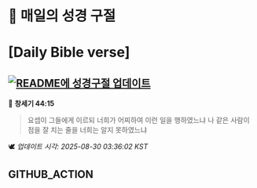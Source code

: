 # 🙏 매일의 성경 구절
# [Daily Bible verse]
## [![README에 성경구절 업데이트](https://github.com/DONGSUKA/first_test/actions/workflows/update-readme-bible.yml/badge.svg)](https://github.com/DONGSUKA/first_test/actions/workflows/update-readme-bible.yml)
<!-- START_BIBLE_VERSE -->
📖 **창세기 44:15**
> 요셉이 그들에게 이르되 너희가 어찌하여 이런 일을 행하였느냐 나 같은 사람이 점을 잘 치는 줄을 너희는 알지 못하였느냐

🕊️ _업데이트 시각: 2025-08-30 03:36:02 KST_
  <!-- END_BIBLE_VERSE -->
## GITHUB_ACTION
